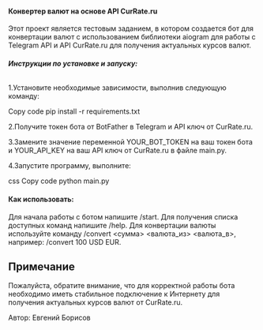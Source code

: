 #### **Конвертер валют на основе API CurRate.ru**

Этот проект является тестовым заданием, в котором создается бот для конвертации валют с использованием библиотеки aiogram для работы с Telegram API и API CurRate.ru для получения актуальных курсов валют.

######  **Инструкции по установке и запуску:**

1.Установите необходимые зависимости, выполнив следующую команду:

Copy code
pip install -r requirements.txt

2.Получите токен бота от BotFather в Telegram и API ключ от CurRate.ru.

3.Замените значение переменной YOUR_BOT_TOKEN на ваш токен бота и YOUR_API_KEY на ваш API ключ от CurRate.ru в файле main.py.

4.Запустите программу, выполните:

css
Copy code
python main.py


#### **Как использовать:**

Для начала работы с ботом напишите /start.
Для получения списка доступных команд напишите /help.
Для конвертации валюты используйте команду /convert <сумма> <валюта_из> <валюта_в>, например: /convert 100 USD EUR.

## Примечание

Пожалуйста, обратите внимание, что для корректной работы бота необходимо иметь стабильное подключение к Интернету для получения актуальных курсов валют от CurRate.ru.

Автор: Eвгений Борисов
